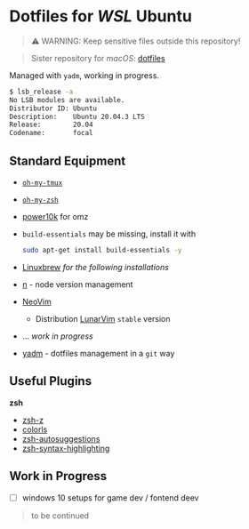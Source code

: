 # Dotfiles for *WSL* Ubuntu

> :warning: WARNING: Keep sensitive files outside this repository!

> Sister repository for *macOS*: [dotfiles](https://github.com/jukrb0x/dotfiles)


Managed with `yadm`, working in progress.

```bash
$ lsb_release -a
No LSB modules are available.
Distributor ID: Ubuntu
Description:    Ubuntu 20.04.3 LTS
Release:        20.04
Codename:       focal

```

## Standard Equipment
- [`oh-my-tmux`](https://github.com/gpakosz/.tmux)
- [`oh-my-zsh`](https://github.com/ohmyzsh/ohmyzsh/)
- [power10k](https://github.com/romkatv/powerlevel10k) for omz
- `build-essentials` may be missing, install it with

   ```bash
   sudo apt-get install build-essentials -y
   ```
- [Linuxbrew](brew.sh) _for the following installations_
- [n](https://github.com/tj/n) - node version management
- [NeoVim](https://neovim.io/)
    - Distribution [LunarVim](lunarvim.org) `stable` version
- ... _work in progress_
- [yadm](https://yadm.io/) - dotfiles management in a `git` way

## Useful Plugins
**zsh**
- [zsh-z](https://github.com/agkozak/zsh-z)
- [colorls](https://github.com/athityakumar/colorls)
- [zsh-autosuggestions](https://github.com/zsh-users/zsh-autosuggestions)
- [zsh-syntax-highlighting](https://github.com/zsh-users/zsh-syntax-highlighting)

## Work in Progress
- [ ] windows 10 setups for game dev / fontend deev
> to be continued
